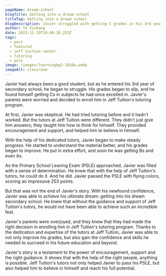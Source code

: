 ```yaml
---
pageName: dream-school
blogTitle: Getting into a dream school
titleTag: Getting into a dream school
blogDescription: Javier struggled with getting C grades in his 3rd year of secondary school, but with Jeff Tuition's help, Javier scored 253 points on his PSLE and was able to get into his dream secondary school. The story highlights the impact of guidance and support in a student's education and how it helped Javier to reach his full potential.
author: Ye Xinkang
date: 2023-12-19T19:40:18.253Z
tags:
  - post
  - featured
  - jeff tuition center
  - tutoring
  - psle
image: /images/learningbg2-1920w.webp
imageAlt: classroom
---
```

Javier had always been a good student, but as he entered his 3rd year of secondary school, he began to struggle. His grades began to slip, and he found himself getting Cs in subjects he had once excelled in. Javier's parents were worried and decided to enroll him in Jeff Tuition's tutoring program.

At first, Javier was skeptical. He had tried tutoring before and it hadn't worked. But the tutors at Jeff Tuition were different. They didn't just give him answers; they taught him how to think for himself. They provided encouragement and support, and helped him to believe in himself.

With the help of his dedicated tutors, Javier began to make steady progress. He started to understand the material better, and his grades began to improve. He put in extra effort, and soon he was getting Bs and even As.

As the Primary School Leaving Exam (PSLE) approached, Javier was filled with a sense of determination. He knew that with the help of Jeff Tuition's tutors, he could do it. And he did. Javier passed the PSLE with flying colors, scoring an impressive 253 points.

But that was not the end of Javier's story. With his newfound confidence, Javier was able to achieve his ultimate dream: getting into his dream secondary school. He knew that without the guidance and support of Jeff Tuition's tutors, he would not have been able to achieve such an incredible feat.

Javier's parents were overjoyed, and they knew that they had made the right decision in enrolling him in Jeff Tuition's tutoring program. Thanks to the dedication and expertise of the tutors at Jeff Tuition, Javier was able to not only improve his grades, but also gain the confidence and skills he needed to succeed in his future education and beyond.

Javier's story is a testament to the power of encouragement, support and the right guidance. It shows that with the help of the right people, anything is possible. Jeff Tuition's tutors not only helped Javier to pass his PSLE, but also helped him to believe in himself and reach his full potential.